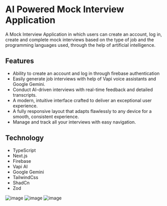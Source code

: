 # AI Powered Mock Interview Application

A Mock Interview Application in which users can create an account, log in, create and complete mock interviews based on the type of job and the programming languages used, through the help of artificial intelligence.

## Features
- Ability to create an account and log in through firebase authentication
- Easily generate job interviews with help of Vapi voice assistants and Google Gemini.
- Conduct AI-driven interviews with real-time feedback and detailed transcripts.
- A modern, intuitive interface crafted to deliver an exceptional user experience.
- A fully responsive layout that adapts flawlessly to any device for a smooth, consistent experience.
- Manage and track all your interviews with easy navigation.

## Technology
- TypeScript
- Next.js
- Firebase
- Vapi AI
- Google Gemini
- TailwindCss
- ShadCn
- Zod

![image](https://github.com/user-attachments/assets/d5ee4184-7558-4bc0-a2b9-232be1b834a9)
![image](https://github.com/user-attachments/assets/9924ab5d-d839-4607-8f01-7772bf2ee4a1)
![image](https://github.com/user-attachments/assets/5a9dfd99-8293-4db8-8b2f-ef7dc0118ec3)



